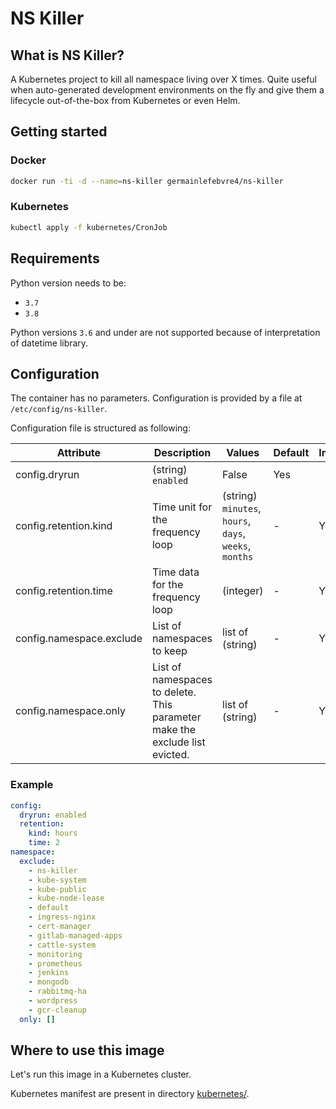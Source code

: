 # NS Killer

## What is NS Killer?
A Kubernetes project to kill all namespace living over X times. Quite useful when auto-generated development environments on the fly and give them a lifecycle out-of-the-box from Kubernetes or even Helm.

## Getting started
### Docker
```bash
docker run -ti -d --name=ns-killer germainlefebvre4/ns-killer
```

### Kubernetes
```bash
kubectl apply -f kubernetes/CronJob
```

## Requirements
Python version needs to be:
* `3.7`
* `3.8`

Python versions `3.6` and under are not supported because of interpretation of datetime library.

## Configuration
The container has no parameters. Configuration is provided by a file at `/etc/config/ns-killer`.

Configuration file is structured as following:

| Attribute | Description | Values | Default | Implemented? |
|---|---|---|---|---|
| config.dryrun | (string) `enabled` | False | Yes |
| config.retention.kind | Time unit for the frequency loop | (string) `minutes`, `hours`, `days`, `weeks`, `months` | - | Yes |
| config.retention.time | Time data for the frequency loop | (integer) | - | Yes |
| config.namespace.exclude | List of namespaces to keep | list of (string) | - | Yes |
| config.namespace.only | List of namespaces to delete. This parameter make the exclude list evicted. | list of (string) | - | Yes |

### Example
```yaml
config:
  dryrun: enabled
  retention:
    kind: hours
    time: 2
namespace:
  exclude:
    - ns-killer
    - kube-system
    - kube-public
    - kube-node-lease
    - default
    - ingress-nginx
    - cert-manager
    - gitlab-managed-apps
    - cattle-system
    - monitoring
    - prometheus
    - jenkins
    - mongodb
    - rabbitmq-ha
    - wordpress
    - gcr-cleanup
  only: []
```

## Where to use this image
Let's run this image in a Kubernetes cluster.

Kubernetes manifest are present in directory [kubernetes/](kubernetes).
